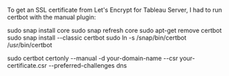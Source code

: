 To get an SSL certificate from Let's Encrypt for Tableau Server, I had to run certbot with the manual plugin:

sudo snap install core
sudo snap refresh core
sudo apt-get remove certbot
sudo snap install --classic certbot
sudo ln -s /snap/bin/certbot /usr/bin/certbot

sudo certbot certonly --manual -d your-domain-name --csr your-certificate.csr --preferred-challenges dns
